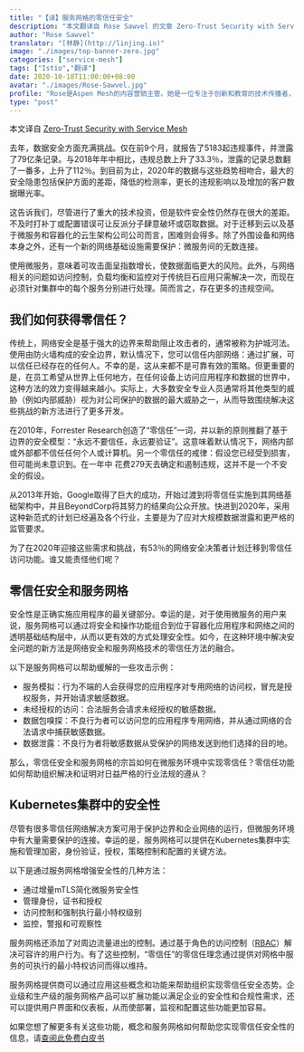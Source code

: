 ```yaml
---
title: "【译】服务网格的零信任安全"
description: "本文翻译自 Rose Sawvel 的文章 Zero-Trust Security with Service Mesh"
author: "Rose Sawvel"
translator: "[林静](http://linjing.io)"
image: "./images/top-banner-zero.jpg"
categories: ["service-mesh"]
tags: ["Istio","翻译"]
date: 2020-10-18T11:00:00+08:00
avatar: "./images/Rose-Sawvel.jpg"
profile: "Rose是Aspen Mesh的内容营销主管。她是一位专注于创新和教育的技术传播者，致力于开源和云原生生态系统。她热衷于发现好的想法并将其转化为可访问的、相关的内容并及时发布出来，以帮助人们更好地理解技术。除了关注服务网格或微服务之外，她还活跃在世界各地的歌剧界。"
type: "post"
---
```

本文译自 [Zero-Trust Security with Service Mesh](https://thenewstack.io/zero-trust-security-with-service-mesh/)

去年，数据安全方面充满挑战。仅在前9个月，就报告了5183起违规事件，并泄露了79亿条记录。与2018年年中相比，违规总数上升了33.3％，泄露的记录总数翻了一番多，上升了112％。到目前为止，2020年的数据与这些趋势相吻合，最大的安全隐患包括保护方面的差距，降低的检测率，更长的违规影响以及增加的客户数据曝光率。

这告诉我们，尽管进行了重大的技术投资，但是软件安全性仍然存在很大的差距。不及时打补丁或配置错误可让反派分子肆意破坏或窃取数据。对于迁移到云以及基于微服务和容器化的云生架构公司公司而言，困难则会得多。除了外围设备和网络本身之外，还有一个新的网络基础设施需要保护：微服务间的无数连接。

使用微服务，意味着可攻击面呈指数增长，使数据面临更大的风险。此外，与网络相关的问题如访问控制，负载均衡和监控对于传统巨石应用只需解决一次，而现在必须针对集群中的每个服务分别进行处理。简而言之，存在更多的违规空间。

## 我们如何获得零信任？

传统上，网络安全是基于强大的边界来帮助阻止攻击者的，通常被称为护城河法。使用由防火墙构成的安全边界，默认情况下，您可以信任内部网络：通过扩展，可以信任已经存在的任何人。不幸的是，这从来都不是可靠有效的策略。但更重要的是，在员工希望从世界上任何地方，在任何设备上访问应用程序和数据的世界中，这种方法的效力变得越来越小。实际上，大多数安全专业人员通常将其他类型的威胁（例如内部威胁）视为对公司保护的数据的最大威胁之一，从而导致围绕解决这些挑战的新方法进行了更多开发。

在2010年，Forrester Research创造了“零信任”一词，并以新的原则推翻了基于边界的安全模型：“永远不要信任，永远要验证”。这意味着默认情况下，网络内部或外部都不信任任何个人或计算机。另一个零信任的戒律：假设您已经受到损害，但可能尚未意识到。在一年中 花费279天去确定和遏制违规，这并不是一个不安全的假设。

从2013年开始，Google取得了巨大的成功，开始过渡到将零信任实施到其网络基础架构中，并且BeyondCorp将其努力的结果向公众开放。快进到2020年，采用这种新范式的计划已经遍及各个行业，主要是为了应对大规模数据泄露和更严格的监管要求。

为了在2020年迎接这些需求和挑战，有53％的网络安全决策者计划迁移到零信任访问功能。谁又能责怪他们呢？

## 零信任安全和服务网格

安全性是正确实施应用程序的最关键部分。幸运的是，对于使用微服务的用户来说，服务网格可以通过将安全和操作功能组合到位于容器化应用程序和网络之间的透明基础结构层中，从而以更有效的方式处理安全性。如今，在这种环境中解决安全问题的新方法是网络安全和服务网格技术的零信任方法的融合。

以下是服务网格可以帮助缓解的一些攻击示例：

- 服务模拟：行为不端的人会获得您的应用程序对专用网络的访问权，冒充是授权服务，并开始请求敏感数据。
- 未经授权的访问：合法服务会请求未经授权的敏感数据。
- 数据包嗅探：不良行为者可以访问您的应用程序专用网络，并从通过网络的合法请求中捕获敏感数据。
- 数据泄露：不良行为者将敏感数据从受保护的网络发送到他们选择的目的地。

那么，零信任安全和服务网格的宗旨如何在微服务环境中实现零信任？零信任功能如何帮助组织解决和证明对日益严格的行业法规的遵从？

## Kubernetes集群中的安全性

尽管有很多零信任网络解决方案可用于保护边界和企业网络的运行，但微服务环境中有大量需要保护的连接。幸运的是，服务网格可以提供在Kubernetes集群中实施和管理加密，身份验证，授权，策略控制和配置的关键方法。

以下是通过服务网格增强安全性的几种方法：

- 通过增量mTLS简化微服务安全性
- 管理身份，证书和授权
- 访问控制和强制执行最小特权级别
- 监控，警报和可观察性

服务网格还添加了对周边流量进出的控制。通过基于角色的访问控制（[RBAC](https://aspenmesh.io/kubernetes-rbac/)）解决可容许的用户行为。有了这些控制，“零信任”的零信任理念通过提供对网格中服务的可执行的最小特权访问而得以维持。

服务网格提供商可以通过应用这些概念和功能来帮助组织实现零信任安全态势。企业级和生产级的服务网格产品可以扩展功能以满足企业的安全性和合规性需求，还可以提供用户界面和仪表板，从而使部署，监视和配置这些功能更加容易。

如果您想了解更多有关这些功能，概念和服务网格如何帮助您实现零信任安全性的信息，请[查阅此免费白皮书](https://aspenmesh.io/landing_page/zero-trust-security-for-containerized-applications/)